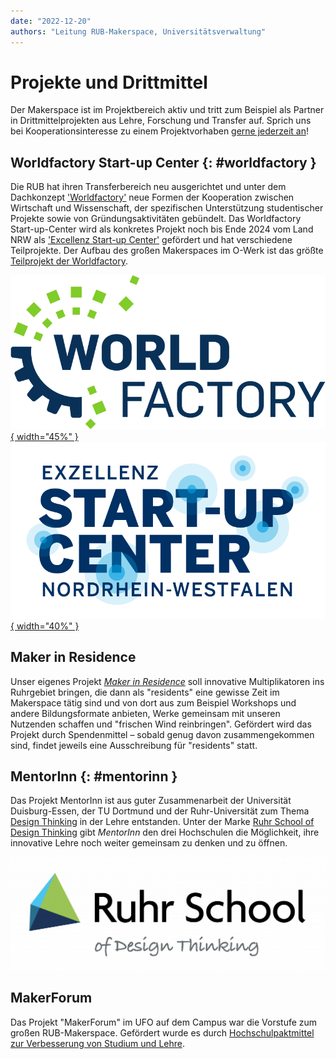 ```yaml
---
date: "2022-12-20"
authors: "Leitung RUB-Makerspace, Universitätsverwaltung"
---
```

# Projekte und Drittmittel

Der Makerspace ist im Projektbereich aktiv und tritt zum Beispiel als Partner in Drittmittelprojekten aus Lehre, Forschung und Transfer auf. Sprich uns bei Kooperationsinteresse zu einem Projektvorhaben [gerne jederzeit an](kontakt.md)!

## Worldfactory Start-up Center {: #worldfactory }

Die RUB hat ihren Transferbereich neu ausgerichtet und unter dem Dachkonzept ['Worldfactory'](https://www.worldfactory.de) neue Formen der Kooperation zwischen Wirtschaft und Wissenschaft, der spezifischen Unterstützung studentischer Projekte sowie von Gründungsaktivitäten gebündelt. Das Worldfactory Start-up-Center wird als konkretes Projekt noch bis Ende 2024 vom Land NRW als ['Excellenz Start-up Center'](https://www.exzellenz-start-up-center.nrw/) gefördert und hat verschiedene Teilprojekte. Der Aufbau des großen Makerspaces im O-Werk ist das größte [Teilprojekt der Worldfactory](https://www.worldfactory.de/fokusthemen/makerspace). 

[![Logo Worldfactory](medien/logo-worldfactory_tr.png){ width="45%" }](https://www.worldfactory.de/fokusthemen/makerspace)
[![Logo ESC](medien/logo-esc.png){ width="40%" }](https://www.exzellenz-start-up-center.nrw/)

## Maker in Residence

Unser eigenes Projekt *[Maker in Residence](mir.md)* soll innovative Multiplikatoren ins Ruhrgebiet bringen, die dann als "residents" eine gewisse Zeit im Makerspace tätig sind und von dort aus zum Beispiel Workshops und andere Bildungsformate anbieten, Werke gemeinsam mit unseren Nutzenden schaffen und "frischen Wind reinbringen". Gefördert wird das Projekt durch Spendenmittel – sobald genug davon zusammengekommen sind, findet jeweils eine Ausschreibung für "residents" statt. 

## MentorInn {: #mentorinn }

Das Projekt MentorInn ist aus guter Zusammenarbeit der Universität Duisburg-Essen, der TU Dortmund und der Ruhr-Universität zum Thema [Design Thinking](https://de.wikipedia.org/wiki/Design_Thinking) in der Lehre entstanden. Unter der Marke [Ruhr School of Design Thinking](http://ruhrschool.de/) gibt *MentorInn* den drei Hochschulen die Möglichkeit, ihre innovative Lehre noch weiter gemeinsam zu denken und zu öffnen. 

[![Logo Ruhr School of Design Thinking](medien/logo-rsdt.png)](http://ruhrschool.de/)

## MakerForum

Das Projekt "MakerForum" im UFO auf dem Campus war die Vorstufe zum großen RUB-Makerspace. Gefördert wurde es durch [Hochschulpaktmittel zur Verbesserung von Studium und Lehre](https://www.land.nrw/pressemitteilung/hochschulvereinbarung-gibt-planungssicherheit-250-millionen-euro-fuer-nrw). 
